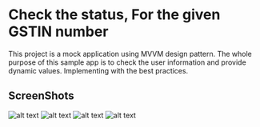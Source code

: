# Check the status, For the given GSTIN number

This project is a mock application using MVVM design pattern. The whole purpose of this sample app is to check the user information and provide dynamic values. Implementing with the best practices.

## ScreenShots

![alt text](https://github.com/dishankjj/Flutter_GstinCheck/blob/master/assets/screenshots/1.png?raw=true)
![alt text](https://github.com/dishankjj/Flutter_GstinCheck/blob/master/assets/screenshots/2.png?raw=true)
![alt text](https://github.com/dishankjj/Flutter_GstinCheck/blob/master/assets/screenshots/3.png?raw=true)
![alt text](https://github.com/dishankjj/Flutter_GstinCheck/blob/master/assets/screenshots/4.png?raw=true)

